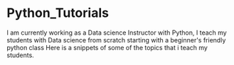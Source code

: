 # Python_Tutorials
I am currently working as a Data science Instructor with Python, I teach my students with Data science from scratch starting with a beginner's friendly python class
Here is a snippets of some of the topics that i teach my students.
